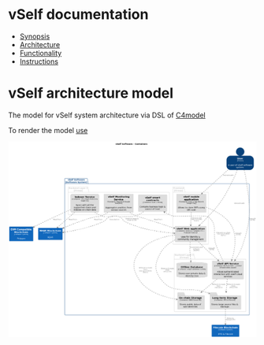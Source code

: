 # vSelf documentation
- [Synopsis](https://vself-project.gitbook.io/vself-project-documentation/v/getting-started-with-vself/)
- [Architecture](https://vself-project.gitbook.io/vself-project-documentation/v/technical-overview/)
- [Functionality](https://vself-project.gitbook.io/vself-project-documentation/)
- [Instructions](https://vself-project.gitbook.io/vself-project-documentation/v/instructions/)

# vSelf architecture model

The model for vSelf system architecture via DSL of [C4model](https://c4model.com/)

To render the model [use](https://structurizr.com/dsl)

![](https://github.com/vself-project/docs/blob/main/architecture.png)
